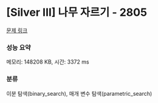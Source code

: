 # [Silver III] 나무 자르기 - 2805 

[문제 링크](https://www.acmicpc.net/problem/2805) 

### 성능 요약

메모리: 148208 KB, 시간: 3372 ms

### 분류

이분 탐색(binary_search), 매개 변수 탐색(parametric_search)

